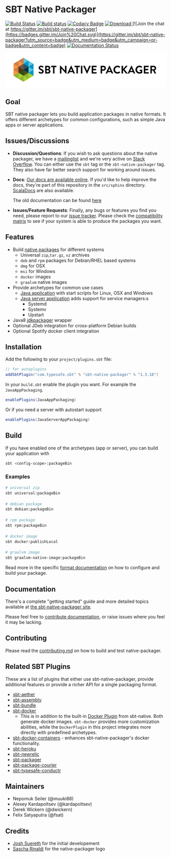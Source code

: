# SBT Native Packager #

[![Build Status](https://api.travis-ci.org/sbt/sbt-native-packager.png?branch=master)](https://travis-ci.org/sbt/sbt-native-packager)
[![Build status](https://ci.appveyor.com/api/projects/status/pbxd0untlcst4we7/branch/master?svg=true)](https://ci.appveyor.com/project/muuki88/sbt-native-packager/branch/master)
[![Codacy Badge](https://api.codacy.com/project/badge/Grade/0e9a7ec769c84e578f4550bf7da6bf05)](https://www.codacy.com/app/nepomukseiler/sbt-native-packager?utm_source=github.com&amp;utm_medium=referral&amp;utm_content=sbt/sbt-native-packager&amp;utm_campaign=Badge_Grade)
[ ![Download](https://api.bintray.com/packages/sbt/sbt-plugin-releases/sbt-native-packager/images/download.svg) ](https://bintray.com/sbt/sbt-plugin-releases/sbt-native-packager/_latestVersion)
[![Join the chat at https://gitter.im/sbt/sbt-native-packager](https://badges.gitter.im/Join%20Chat.svg)](https://gitter.im/sbt/sbt-native-packager?utm_source=badge&utm_medium=badge&utm_campaign=pr-badge&utm_content=badge)
[![Documentation Status](https://readthedocs.org/projects/sbt-native-packager/badge/?version=latest)](http://sbt-native-packager.readthedocs.org/en/latest/?badge=latest)


![Native Packager Logo](src/sphinx/static/np_logo_full_horizontal_transparent.png)

## Goal ##

SBT native packager lets you build application packages in native formats. It offers
different archetypes for common configurations, such as simple Java apps or server applications.

## Issues/Discussions ##

*  **Discussion/Questions**:
  If you wish to ask questions about the native packager, we have a [mailinglist](https://groups.google.com/forum/#!forum/sbt-native-packager) and
  we're very active on [Stack Overflow](http://stackoverflow.com/questions/tagged/sbt). You can either use the `sbt` tag or the
  `sbt-native-packager` tag.  They also have far better search support for working around issues.
* **Docs**:
  [Our docs are available online](http://sbt-native-packager.readthedocs.org/en/latest/).  If you'd like to help improve the docs, they're part of this
  repository in the `src/sphinx` directory. [ScalaDocs](http://www.scala-sbt.org/sbt-native-packager/latest/api/#package) are also available.

  The old documentation can be found [here](http://www.scala-sbt.org/sbt-native-packager/)
* **Issues/Feature Requests**:
  Finally, any bugs or features you find you need, please report to our [issue tracker](https://github.com/sbt/sbt-native-packager/issues/new).
  Please check the [compatibility matrix](https://github.com/sbt/sbt-native-packager/wiki/Tested-On) to see if your system is able to
  produce the packages you want.

## Features ##

* Build [native packages][formats] for different systems
  * Universal `zip`,`tar.gz`, `xz` archives
  * `deb` and `rpm` packages for Debian/RHEL based systems
  * `dmg` for OSX
  * `msi` for Windows
  * `docker` images
  * `graalvm` native images
* Provide archetypes for common use cases
  * [Java application][] with start scripts for Linux, OSX and Windows
  * [Java server application][] adds support for service managers:s
    * Systemd
    * Systemv
    * Upstart
* Java8 [jdkpackager][] wrapper
* Optional JDeb integration for cross-platform Debian builds
* Optional Spotify docker client integration

## Installation ##

Add the following to your `project/plugins.sbt` file:

```scala
// for autoplugins
addSbtPlugin("com.typesafe.sbt" % "sbt-native-packager" % "1.3.18")
```

In your `build.sbt` enable the plugin you want. For example the
`JavaAppPackaging`.

```scala
enablePlugins(JavaAppPackaging)
```
Or if you need a server with autostart support

```scala
enablePlugins(JavaServerAppPackaging)
```

## Build ##

If you have enabled one of the archetypes (app or server),
you can build your application with

```bash
sbt <config-scope>:packageBin
```

### Examples

```bash
# universal zip
sbt universal:packageBin

# debian package
sbt debian:packageBin

# rpm package
sbt rpm:packageBin

# docker image
sbt docker:publishLocal

# graalvm image
sbt graalvm-native-image:packageBin
```

Read more in the specific [format documentation][formats] on how to configure and build your package.

## Documentation ##

There's a complete "getting started" guide and more detailed topics available at [the sbt-native-packager site](http://www.scala-sbt.org/sbt-native-packager/).

Please feel free to [contribute documentation](https://github.com/sbt/sbt-native-packager/tree/master/src/sphinx), or raise issues where you feel it may be lacking.

## Contributing ##

Please read the [contributing.md](CONTRIBUTING.md) on how to build and test native-packager.

## Related SBT Plugins ##

These are a list of plugins that either use sbt-native-packager, provide additional features
or provide a richer API for a single packaging format.

- [sbt-aether](https://github.com/arktekk/sbt-aether-deploy)
- [sbt-assembly](https://github.com/sbt/sbt-assembly)
- [sbt-bundle](https://github.com/sbt/sbt-bundle)
- [sbt-docker](https://github.com/marcuslonnberg/sbt-docker)
  - This is in addition to the built-in [Docker Plugin](http://www.scala-sbt.org/sbt-native-packager/formats/docker.html) from  sbt-native.  Both generate docker images. `sbt-docker` provides more customization abilities, while the `DockerPlugin` in this project  integrates more directly with predefined archetypes.
- [sbt-docker-containers](https://github.com/Dwolla/sbt-docker-containers) - enhances sbt-native-packager's docker functionality.
- [sbt-heroku](https://github.com/heroku/sbt-heroku)
- [sbt-newrelic](https://github.com/gilt/sbt-newrelic)
- [sbt-packager](https://github.com/en-japan/sbt-packer)
- [sbt-package-courier](https://github.com/alkersan/sbt-package-courier)
- [sbt-typesafe-conductr](https://github.com/sbt/sbt-conductr)


[formats]: http://www.scala-sbt.org/sbt-native-packager/gettingstarted.html#packaging-formats
[Java application]: http://www.scala-sbt.org/sbt-native-packager/archetypes/java_app/index.html
[Java server application]: http://www.scala-sbt.org/sbt-native-packager/archetypes/java_server/index.html
[My First Packaged Server Project guide]: http://www.scala-sbt.org/sbt-native-packager/GettingStartedServers/MyFirstProject.html
[jdkpackager]: http://www.scala-sbt.org/sbt-native-packager/formats/jdkpackager.html

## Maintainers ##

- Nepomuk Seiler (@muuki88)
- Alexey Kardapoltsev (@kardapoltsev)
- Derek Wickern (@dwickern)
- Felix Satyaputra (@fsat)

## Credits ##

- [Josh Suereth](https://twitter.com/jsuereth) for the initial developement
- [Sascha Rinaldi](http://www.imagelab.net/) for the native-packager logo
